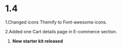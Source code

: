 # 1.4

1.Changed icons Themify to Font-awesome icons.

2.Added one Cart details page in E-commerce section.

1. **New starter kit released**

